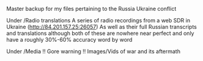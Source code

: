 Master backup for my files pertaining to the Russia Ukraine conflict

Under  /Radio translations  A series of radio recordings from a web SDR in Ukraine (http://84.201.157.25:26057)
As well as their full Russian transcripts and translations although both of these are nowhere near perfect and only have a roughly 30%-60% accuracy word by word 

Under /Media !! Gore warning !! Images/Vids of war and its aftermath 

